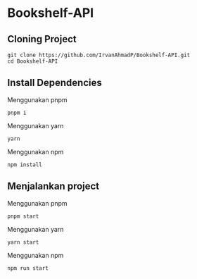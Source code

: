 # Bookshelf-API

## Cloning Project

```
git clone https://github.com/IrvanAhmadP/Bookshelf-API.git
cd Bookshelf-API
```

## Install Dependencies

Menggunakan pnpm
```
pnpm i
```

Menggunakan yarn
```
yarn
```

Menggunakan npm
```
npm install
```

## Menjalankan project

Menggunakan pnpm
```
pnpm start
```

Menggunakan yarn
```
yarn start
```

Menggunakan npm
```
npm run start
```